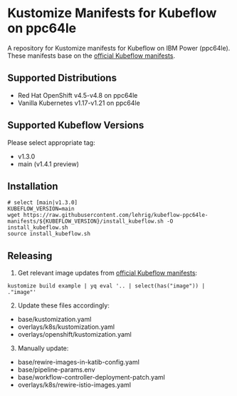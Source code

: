 # Kustomize Manifests for Kubeflow on ppc64le
A repository for Kustomize manifests for Kubeflow on IBM Power (ppc64le).
These manifests base on the [official Kubeflow manifests](http://www.github.com/kubeflow/manifests/).

## Supported Distributions
- Red Hat OpenShift v4.5-v4.8 on ppc64le
- Vanilla Kubernetes v1.17-v1.21 on ppc64le

## Supported Kubeflow Versions
Please select appropriate tag:
- v1.3.0
- main (v1.4.1 preview)

## Installation
```
# select [main|v1.3.0]
KUBEFLOW_VERSION=main
wget https://raw.githubusercontent.com/lehrig/kubeflow-ppc64le-manifests/${KUBEFLOW_VERSION}/install_kubeflow.sh -O install_kubeflow.sh
source install_kubeflow.sh
```

## Releasing
1. Get relevant image updates from [official Kubeflow manifests](http://www.github.com/kubeflow/manifests/):
```
kustomize build example | yq eval '.. | select(has("image")) | ."image"'
```
2. Update these files accordingly:
- base/kustomization.yaml
- overlays/k8s/kustomization.yaml
- overlays/openshift/kustomization.yaml
3. Manually update:
- base/rewire-images-in-katib-config.yaml
- base/pipeline-params.env
- base/workflow-controller-deployment-patch.yaml
- overlays/k8s/rewire-istio-images.yaml
